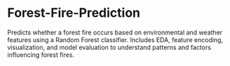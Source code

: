 # Forest-Fire-Prediction
Predicts whether a forest fire occurs based on environmental and weather features using a Random Forest classifier. Includes EDA, feature encoding, visualization, and model evaluation to understand patterns and factors influencing forest fires.
